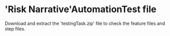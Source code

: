 # 'Risk Narrative'AutomationTest file

Download and extract the 'testingTask.zip' file to check the feature files and step files. 
